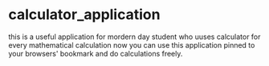 # calculator_application
this is a useful application for mordern day student who uuses calculator for every mathematical calculation now you can use this application pinned to your browsers' bookmark and do calculations freely.  
